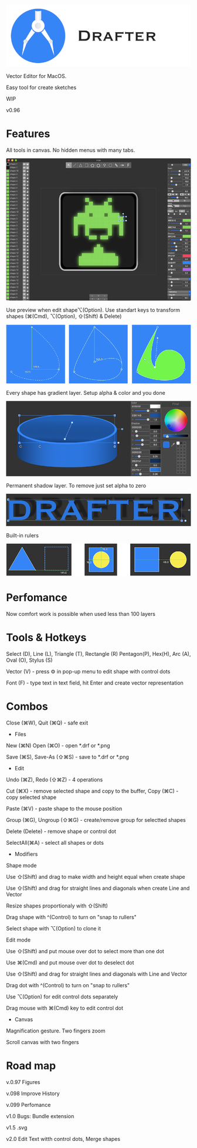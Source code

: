 ![Screenshot](screenshot/logo.png)

Vector Editor for MacOS.

Easy tool for create sketches

WIP

v0.96

# Features

All tools in canvas. No hidden menus with many tabs.

![Screenshot](screenshot/screenshot1.png)

Use preview when edit shape⌥(Option). 
Use standart keys to transform shapes (⌘(Cmd), ⌥(Option), ⇧(Shift) & Delete)

![Screenshot](screenshot/screenshot2.png)

Every shape has gradient layer.  Setup alpha & color and you done

![Screenshot](screenshot/screenshot3.png)

Permanent shadow layer. To remove just set alpha to zero

![Screenshot](screenshot/screenshot4.png)

Built-in rulers

![Screenshot](screenshot/screenshot5.png)

# Perfomance

Now comfort work is possible when used less than 100 layers

# Tools & Hotkeys

Select (D), Line (L), Triangle (T), Rectangle (R) Pentagon(P), Hex(H), Arc (A), Oval (O), Stylus (S)

Vector (V) - press ⚙ in pop-up menu to edit shape with control dots

Font (F) - type text in text field, hit Enter and create vector representation

# Combos

Close (⌘W), Quit (⌘Q) -  safe exit

- Files

New (⌘N) Open (⌘O) - open *.drf or *.png  

Save (⌘S), Save-As (⇧⌘S) - save to *.drf or *.png

- Edit

Undo (⌘Z), Redo (⇧⌘Z) - 4 operations

Cut (⌘X) - remove selected shape and copy to the buffer, Copy (⌘C) - copy selected shape

Paste (⌘V) - paste shape to the mouse position

Group (⌘G), Ungroup (⇧⌘G)  - create/remove group for selectted shapes

Delete (Delete) - remove shape or control dot

SelectAll(⌘A) - select all shapes or dots

- Modifiers

Shape mode

Use ⇧(Shift) and drag to make width and height equal when create shape

Use ⇧(Shift) and drag for straight lines and diagonals when create Line and Vector

Resize shapes proportionaly with ⇧(Shift)

Drag shape  with ^(Control) to turn on "snap to rullers"

Select shape with ⌥(Option) to clone it

Edit mode

Use ⇧(Shift) and put mouse over dot to select more than one dot

Use ⌘(Cmd) and put mouse over dot to deselect dot

Use ⇧(Shift) and drag for straight lines and diagonals with Line and Vector

Drag dot with ^(Control) to turn on "snap to rullers"

Use ⌥(Option) for edit control dots separately

Drag mouse with  ⌘(Cmd) key to edit control dot

- Canvas

Magnification gesture. Two fingers zoom

Scroll canvas with two fingers


# Road map

v.0.97 Figures

v.098 Improve History

v.099 Perfomance

v1.0 Bugs:  Bundle extension

v1.5 .svg

v2.0 Edit Text witth control dots, Merge shapes

